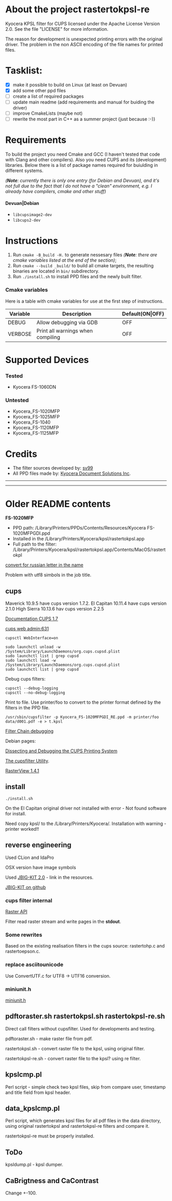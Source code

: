 # About the project rastertokpsl-re

Kyocera KPSL filter for CUPS licensed under the Apache License Version 2.0. See the file "LICENSE" for more information.

The reason for development is unexpected printing errors with the original driver.
The problem in the non ASCII encoding of the file names for printed files.

# Tasklist:

 - [x] make it possible to build on Linux (at least on Devuan)
 - [x] add some other ppd files
 - [ ] create a list of required packages
 - [ ] update main readme (add requirements and manual for buiding the driver)
 - [ ] improve CmakeLists (maybe not)
 - [ ] rewrite the most part in C++ as a summer project {just because :-)}

# Requirements

To build the project you need Cmake and GCC (I haven't tested that code with Clang and other compilers). Also you need CUPS and its (development) libraries. Below there is a list of package names required for buiulding in different systems.

_(**Note**: currently there is only one entry (for Debian and Devuan), and it's not full due to the fact that I do not have a "clean" environment, e.g. I already have compilers, cmake and other stuff)_

#### Devuan|Debian

* `libcupsimage2-dev`
* `libcups2-dev`

# Instructions

1. Run `cmake -B_build -H.` to generate nessesary files  _(**Note**: there are cmake variables listed at the end of the section)_;
2. Run `cmake --build _build/` to build all cmake targets, the resulting binaries are located in `bin/` subdirectory.
3. Run `./install.sh` to install PPD files and the newly built filter.

### Cmake variables

Here is a table with cmake variables for use at the first step of instructions.

| Variable | Description          | Default(ON\|OFF) |
|-|-|-|
| DEBUG    | Allow debugging via GDB           | OFF |
| VERBOSE  | Print all warnings when compiling | OFF |

# Supported Devices

### Tested
* Kyocera FS-1060DN

### Untested
* Kyocera_FS-1020MFP
* Kyocera_FS-1025MFP
* Kyocera_FS-1040
* Kyocera_FS-1120MFP
* Kyocera_FS-1125MFP

# Credits
* The filter sources developed by: [sv99](https://github.com/sv99)
* All PPD files made by: [Kyocera Document Solutions Inc](https://www.kyoceradocumentsolutions.com/).

----

----
# Older README contents

**FS-1020MFP**

- PPD path: /Library/Printers/PPDs/Contents/Resources/Kyocera FS-1020MFPGDI.ppd
- Installed in the /Library/Printers/Kyocera/kpsl/rastertokpsl.app
- Full path to the filter: /Library/Printers/Kyocera/kpsl/rastertokpsl.app/Contents/MacOS/rastertokpl

[convert for russian letter in the name](http://help.ubuntu.ru/wiki/%D0%BF%D0%B5%D1%80%D0%B8%D1%84%D0%B5%D1%80%D0%B8%D0%B9%D0%BD%D1%8B%D0%B5_%D1%83%D1%81%D1%82%D1%80%D0%BE%D0%B9%D1%81%D1%82%D0%B2%D0%B0/%D0%BB%D0%B0%D0%B7%D0%B5%D1%80%D0%BD%D1%8B%D0%B9_%D0%BF%D1%80%D0%B8%D0%BD%D1%82%D0%B5%D1%80_kyocera_fs-1040)

Problem with utf8 simbols in the job title.

## cups

Maverick 10.9.5 have cups version 1.7.2.
El Capitan 10.11.4 have cups version 2.1.0
High Sierra 10.13.6 hav cups version 2.2.5

[Documentation CUPS 1.7](http://www.cups.org/documentation.php?VERSION=1.7&Q=)

[cups web admin:631](http://127.0.0.1:631)

```
cupsctl WebInterface=on
```

```
sudo launchctl unload -w /System/Library/LaunchDaemons/org.cups.cupsd.plist
sudo launchctl list | grep cupsd
sudo launchctl load -w /System/Library/LaunchDaemons/org.cups.cupsd.plist
sudo launchctl list | grep cupsd
```

Debug cups filters:

```
cupsctl --debug-logging
cupsctl --no-debug-logging
```

Print to file. Use printer/foo to convert to the printer format defined  by  the
filters in the PPD file.

```
/usr/sbin/cupsfilter -p Kyocera_FS-1020MFPGDI_RE.ppd -m printer/foo data/d001.pdf -e > t.kpsl
```

[Filter Chain debugging](http://osdir.com/ml/printing.cups.devel/2004-10/msg00026.html)

Debian pages:

[Dissecting and Debugging the CUPS Printing System](https://wiki.debian.org/Dissecting%20and%20Debugging%20the%20CUPS%20Printing%20System#Capturing_the_File_which_is_Sent_to_the_Printer)

[The cupsfilter Utility](https://wiki.debian.org/The%20cupsfilter%20Utility).

[RasterView 1.4.1](http://www.msweet.org/projects.php?Z7)

## install
```
./install.sh
```

On the El Capitan original driver not installed with error - Not found software for install.

Need copy kpsl/ to the /Library/Printers/Kyocera/. Installation with warning - printer worked!!

## reverse engineering

Used CLion and IdaPro

OSX version have image symbols

Used [JBIG-KIT 2.0](http://www.cl.cam.ac.uk/~mgk25/jbigkit/) - link in the resources.

[JBIG-KIT on github](https://github.com/qyot27/jbigkit)

### cups filter internal

[Raster API](http://www.cups.org/documentation.php/api-raster.html#cupsRasterReadHeader2)

Filter read raster stream and write pages in the **stdout**.

### Some rewrites

Based on the existing realisation filters in the cups source: rastertohp.c and rastertoepson.c.

### replace asciitounicode

Use ConvertUTF.c for UTF8 -> UTF16 conversion.

### miniunit.h

[miniunit.h](http://www.jera.com/techinfo/jtns/jtn002.html#Introduction)

## pdftoraster.sh rastertokpsl.sh rastertokpsl-re.sh

Direct call filters without cupsfilter. Used for developments and testing.

pdftoraster.sh - make raster file from pdf.

rastertokpsl.sh - convert raster file to the kpsl, using original filter.

rastertokpsl-re.sh - convert raster file to the kpsl? using re filter.
 

## kpslcmp.pl

Perl script - simple check two kpsl files, skip from compare user, timestamp and title field from kpsl header.

## data_kpslcmp.pl

Perl script, which generates kpsl files for all pdf files in the data directory, using
original rastertokpsl and rastertokpsl-re filters and compare it.

rastertokpsl-re must be properly installed.

## ToDo

kpsldump.pl - kpsl dumper.

## CaBrigtness and CaContrast

Change +-100.

